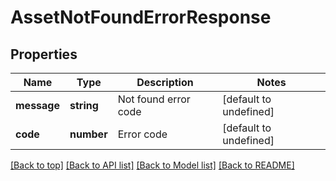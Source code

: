 # AssetNotFoundErrorResponse

## Properties

|Name | Type | Description | Notes|
|------------ | ------------- | ------------- | -------------|
|**message** | **string** | Not found error code | [default to undefined]|
|**code** | **number** | Error code | [default to undefined]|




[[Back to top]](#) [[Back to API list]](../../README.md#documentation-for-api-endpoints) [[Back to Model list]](../../README.md#documentation-for-models) [[Back to README]](../../README.md)
